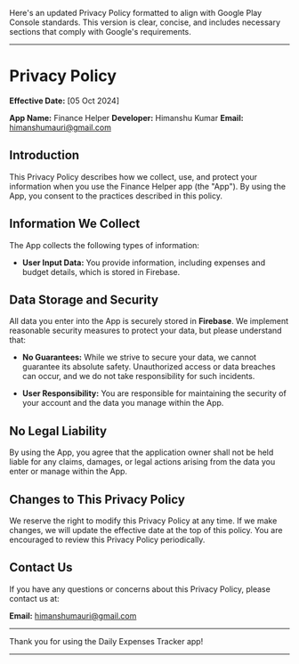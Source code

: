 Here's an updated Privacy Policy formatted to align with Google Play Console standards. This version is clear, concise, and includes necessary sections that comply with Google's requirements.

---

# Privacy Policy

**Effective Date:** [05 Oct 2024]

**App Name:** Finance Helper
**Developer:** Himanshu Kumar 
**Email:** himanshumauri@gmail.com

## Introduction

This Privacy Policy describes how we collect, use, and protect your information when you use the Finance Helper app (the "App"). By using the App, you consent to the practices described in this policy.

## Information We Collect

The App collects the following types of information:

- **User Input Data:** You provide information, including expenses and budget details, which is stored in Firebase.
  
## Data Storage and Security

All data you enter into the App is securely stored in **Firebase**. We implement reasonable security measures to protect your data, but please understand that:

- **No Guarantees:** While we strive to secure your data, we cannot guarantee its absolute safety. Unauthorized access or data breaches can occur, and we do not take responsibility for such incidents.
  
- **User Responsibility:** You are responsible for maintaining the security of your account and the data you manage within the App.

## No Legal Liability

By using the App, you agree that the application owner shall not be held liable for any claims, damages, or legal actions arising from the data you enter or manage within the App.

## Changes to This Privacy Policy

We reserve the right to modify this Privacy Policy at any time. If we make changes, we will update the effective date at the top of this policy. You are encouraged to review this Privacy Policy periodically.

## Contact Us

If you have any questions or concerns about this Privacy Policy, please contact us at:

**Email:** himanshumauri@gmail.com

---

Thank you for using the Daily Expenses Tracker app!

---
